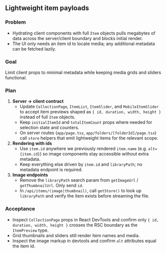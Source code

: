 ## Lightweight item payloads

### Problem
- Hydrating client components with full `Item` objects pulls megabytes of data across the server/client boundary and blocks initial render.
- The UI only needs an item id to locate media; any additional metadata can be fetched lazily.

### Goal
Limit client props to minimal metadata while keeping media grids and sliders functional.

### Plan
1. **Server → client contract**
   - Update `CollectionPage`, `ItemList`, `ItemSlider`, and `MobileItemSlider` to accept item previews shaped as `{ id, duration, width, height }` instead of full `Item` objects.
   - Keep `initialItemId` and `totalItemCount` props where needed for selection state and counters.
   - On server routes (`app/page.tsx`, `app/folders/[folderId]/page.tsx`) call `store` helpers that emit lightweight items for the relevant scope.
2. **Rendering with ids**
   - Use `item.id` anywhere we previously rendered `item.name` (e.g. `alt={item.id}`) so image components stay accessible without extra metadata.
   - Keep everything else driven by `item.id` and `libraryPath`; no metadata endpoint is required.
3. **Image endpoints**
   - Remove the `libraryPath` search param from `getImageUrl` / `getThumbnailUrl`. Only send `id`.
   - In `/api/items/(image|thumbnail)`, call `getStore()` to look up `libraryPath` and verify the item exists before streaming the file.

### Acceptance
- Inspect `CollectionPage` props in React DevTools and confirm only `{ id, duration, width, height }` crosses the RSC boundary as the `ItemPreview` type.
- Grid thumbnails and sliders still render item names and media.
- Inspect the image markup in devtools and confirm `alt` attributes equal the item id.
